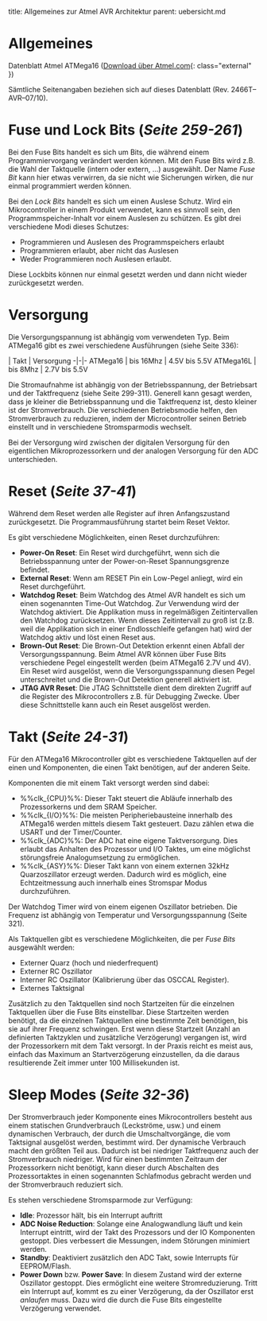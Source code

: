 title: Allgemeines zur Atmel AVR Architektur
parent: uebersicht.md

# Allgemeines
Datenblatt Atmel ATMega16 ([Download über Atmel.com](http://www.atmel.com/Images/doc2466.pdf){: class="external" })

Sämtliche Seitenangaben beziehen sich auf dieses Datenblatt (Rev. 2466T–AVR–07/10).

# Fuse und Lock Bits (*Seite 259-261*)
Bei den Fuse Bits handelt es sich um Bits, die während einem Programmiervorgang verändert werden können. Mit den Fuse Bits wird z.B. die Wahl der Taktquelle (intern oder extern, ...) ausgewählt. Der Name *Fuse Bit* kann hier etwas verwirren, da sie nicht wie Sicherungen wirken, die nur einmal programmiert werden können.

Bei den *Lock Bits* handelt es sich um einen Auslese Schutz. Wird ein Mikrocontroller in einem Produkt verwendet, kann es sinnvoll sein, den Programmspeicher-Inhalt vor einem Auslesen zu schützen. Es gibt drei verschiedene Modi dieses Schutzes:

* Programmieren und Auslesen des Programmspeichers erlaubt
* Programmieren erlaubt, aber nicht das Auslesen
* Weder Programmieren noch Auslesen erlaubt.

Diese Lockbits können nur einmal gesetzt werden und dann nicht wieder zurückgesetzt werden.

# Versorgung
Die Versorgungspannung ist abhängig vom verwendeten Typ. Beim ATMega16 gibt es zwei verschiedene Ausführungen (siehe Seite 336):

 | Takt | Versorgung
-|-|-
ATMega16 | bis 16Mhz | 4.5V bis 5.5V
ATMega16L | bis 8Mhz | 2.7V bis 5.5V

Die Stromaufnahme ist abhängig von der Betriebsspannung, der Betriebsart und der Taktfrequenz (siehe Seite 299-311). Generell kann gesagt werden, dass je kleiner die Betriebsspannung und die Taktfrequenz ist, desto kleiner ist der Stromverbrauch. Die verschiedenen Betriebsmodie helfen, den Stromverbrauch zu reduzieren, indem der Microcontroller seinen Betrieb einstellt und in verschiedene Stromsparmodis wechselt.

Bei der Versorgung wird zwischen der digitalen Versorgung für den eigentlichen Mikroprozessorkern und der analogen Versorgung für den ADC unterschieden.

# Reset (*Seite 37-41*)
Während dem Reset werden alle Register auf ihren Anfangszustand zurückgesetzt. Die Programmausführung startet beim Reset Vektor.

Es gibt verschiedene Möglichkeiten, einen Reset durchzuführen:

* **Power-On Reset**: Ein Reset wird durchgeführt, wenn sich die Betriebsspannung unter der Power-on-Reset Spannungsgrenze befindet.
* **External Reset**: Wenn am RESET Pin ein Low-Pegel anliegt, wird ein Reset durchgeführt.
* **Watchdog Reset**: Beim Watchdog des Atmel AVR handelt es sich um einen sogenannten Time-Out Watchdog. Zur Verwendung wird der Watchdog aktiviert. Die Applikation muss in regelmäßigen Zeitintervallen den Watchdog zurücksetzen. Wenn dieses Zeitintervall zu groß ist (z.B. weil die Applikation sich in einer Endlosschleife gefangen hat) wird der Watchdog aktiv und löst einen Reset aus.
* **Brown-Out Reset**: Die Brown-Out Detektion erkennt einen Abfall der Versorgungsspannung. Beim Atmel AVR können über Fuse Bits verschiedene Pegel eingestellt werden (beim ATMega16 2.7V und 4V). Ein Reset wird ausgelöst, wenn die Versorgungsspannung diesen Pegel unterschreitet und die Brown-Out Detektion generell aktiviert ist.
* **JTAG AVR Reset**: Die JTAG Schnittstelle dient dem direkten Zugriff auf die Register des Mikrocontrollers z.B. für Debugging Zwecke. Über diese Schnittstelle kann auch ein Reset ausgelöst werden.

# Takt (*Seite 24-31*)
Für den ATMega16 Mikrocontroller gibt es verschiedene Taktquellen auf der einen und Komponenten, die einen Takt benötigen, auf der anderen Seite.

Komponenten die mit einem Takt versorgt werden sind dabei:

* %%clk_{CPU}%%: Dieser Takt steuert die Abläufe innerhalb des Prozessorkerns und dem SRAM Speicher.
* %%clk_{I/O}%%: Die meisten Peripheriebausteine innerhalb des ATMega16 werden mittels diesem Takt gesteuert. Dazu zählen etwa die USART und der Timer/Counter.
* %%clk_{ADC}%%: Der ADC hat eine eigene Taktversorgung. Dies erlaubt das Anhalten des Prozessor und I/O Taktes, um eine möglichst störungsfreie Analogumsetzung zu ermöglichen.
* %%clk_{ASY}%%: Dieser Takt kann von einem externen 32kHz Quarzoszillator erzeugt werden. Dadurch wird es möglich, eine Echtzeitmessung auch innerhalb eines Stromspar Modus durchzuführen.

Der Watchdog Timer wird von einem eigenen Oszillator betrieben. Die Frequenz ist abhängig von Temperatur und Versorgungsspannung (Seite 321).

Als Taktquellen gibt es verschiedene Möglichkeiten, die per *Fuse Bits* ausgewählt werden:

* Externer Quarz (hoch und niederfrequent)
* Externer RC Oszillator
* Interner RC Oszillator (Kalibrierung über das OSCCAL Register).
* Externes Taktsignal

Zusätzlich zu den Taktquellen sind noch Startzeiten für die einzelnen Taktquellen über die Fuse Bits einstellbar. Diese Startzeiten werden benötigt, da die einzelnen Taktquellen eine bestimmte Zeit benötigen, bis sie auf ihrer Frequenz schwingen. Erst wenn diese Startzeit (Anzahl an definierten Taktzyklen und zusätzliche Verzögerung) vergangen ist, wird der Prozessorkern mit dem Takt versorgt. In der Praxis reicht es meist aus, einfach das Maximum an Startverzögerung einzustellen, da die daraus resultierende Zeit immer unter 100 Millisekunden ist.

# Sleep Modes (*Seite 32-36*)
Der Stromverbrauch jeder Komponente eines Mikrocontrollers besteht aus einem statischen Grundverbrauch (Leckströme, usw.) und einem dynamischen Verbrauch, der durch die Umschaltvorgänge, die vom Taktsignal ausgelöst werden, bestimmt wird. Der dynamische Verbrauch macht den größten Teil aus. Dadurch ist bei niedriger Taktfrequenz auch der Stromverbrauch niedriger. Wird für einen bestimmten Zeitraum der Prozessorkern nicht benötigt, kann dieser durch Abschalten des Prozessortaktes in einen sogenannten Schlafmodus gebracht werden und der Stromverbrauch reduziert sich.

Es stehen verschiedene Stromsparmode zur Verfügung:

* **Idle**: Prozessor hält, bis ein Interrupt auftritt
* **ADC Noise Reduction**: Solange eine Analogwandlung läuft und kein Interrupt eintritt, wird der Takt des Prozessors und der IO Komponenten gestoppt. Dies verbessert die Messungen, indem Störungen minimiert werden.
* **Standby**: Deaktiviert zusätzlich den ADC Takt, sowie Interrupts für EEPROM/Flash.
* **Power Down** bzw. **Power Save**: In diesem Zustand wird der externe Oszillator gestoppt. Dies ermöglicht eine weitere Stromreduzierung. Tritt ein Interrupt auf, kommt es zu einer Verzögerung, da der Oszillator erst *anlaufen* muss. Dazu wird die durch die Fuse Bits eingestellte Verzögerung verwendet.
